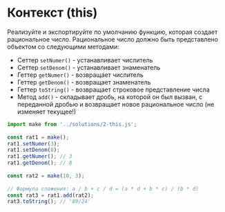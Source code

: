 # Контекст (this)

Реализуйте и экспортируйте по умолчанию функцию, которая создает рациональное число. Рациональное число должно быть представлено объектом со следующими методами:

- Сеттер `setNumer()` - устанавливает числитель
- Сеттер `setDenom()` - устанавливает знаменатель
- Геттер `getNumer()` - возвращает числитель
- Геттер `getDenom()` - возвращает знаменатель
- Геттер `toString()` - возвращает строковое представление числа
- Метод `add()` - складывает дробь, на которой он был вызван, с переданной дробью и возвращает новое рациональное число (не изменяет текущее!)

```js
import make from '../solutions/2-this.js';
 
const rat1 = make();
rat1.setNumer(3);
rat1.setDenom(8);
rat1.getNumer(); // 3
rat1.getDenom(); // 8
 
const rat2 = make(10, 3);
 
// Формула сложения: a / b + c / d = (a * d + b * c) / (b * d)
const rat3 = rat1.add(rat2);
rat3.toString(); // '89/24'
```